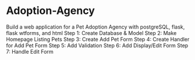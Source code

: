 # Adoption-Agency
Build a web application for a Pet Adoption Agency with postgreSQL, flask, flask wtforms, and html
Step 1: Create Database & Model
Step 2: Make Homepage Listing Pets
Step 3: Create Add Pet Form
Step 4: Create Handler for Add Pet Form
Step 5: Add Validation
Step 6: Add Display/Edit Form
Step 7: Handle Edit Form

